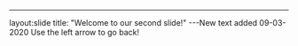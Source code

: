 ---
layout:slide
title: "Welcome to our second slide!"
---New text added 09-03-2020
Use the left arrow to go back!
